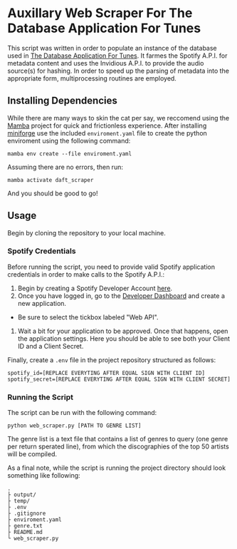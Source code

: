 # Auxillary Web Scraper For The Database Application For Tunes

This script was written in order to populate an instance of the database used in
[The Database Application For Tunes](https://github.com/me11203sci/Database-Application-For-Tunes/). It farmes the Spotify A.P.I. for metadata content
and uses the Invidious A.P.I. to provide the audio source(s) for hashing. In order
to speed up the parsing of metadata into the appropriate form, multiprocessing routines
are employed.

## Installing Dependencies

While there are many ways to skin the cat per say, we reccomend using
the [Mamba](https://github.com/mamba-org/mamba) project for quick and frictionless experience. After installing [miniforge](https://github.com/conda-forge/miniforge)
use the included `enviroment.yaml` file to create the python enviroment using the following
command:

```
mamba env create --file enviroment.yaml 
```

Assuming there are no errors, then run:

```
mamba activate daft_scraper
```

And you should be good to go!

## Usage

Begin by cloning the repository to your local machine.

### Spotify Credentials

Before running the script, you need to provide valid Spotify application credentials in order
to make calls to the Spotify A.P.I.:
1. Begin by creating a Spotify Developer Account [here](https://developer.spotify.com/).
2. Once you have logged in, go to the [Developer Dashboard](https://developer.spotify.com/dashboard) and create a new application.
  - Be sure to select the tickbox labeled "Web API".
1. Wait a bit for your application to be approved. Once that happens, open the application settings. Here you should be able to see both your Client ID and a Client Secret.

Finally, create a `.env` file in the project repository structured as follows:

```
spotify_id=[REPLACE EVERYTING AFTER EQUAL SIGN WITH CLIENT ID]
spotify_secret=[REPLACE EVERYTING AFTER EQUAL SIGN WITH CLIENT SECRET]
```

### Running the Script

The script can be run with the following command:

```
python web_scraper.py [PATH TO GENRE LIST]
```

The genre list is a text file that contains a list of genres to query (one genre per return sperated line), 
from which the discographies of the top 50 artists will be compiled.

As a final note, while the script is running the project directory should look something like following:

```
.
├ output/
├ temp/
├ .env
├ .gitignore
├ enviroment.yaml
├ genre.txt
├ README.md
└ web_scraper.py
```
